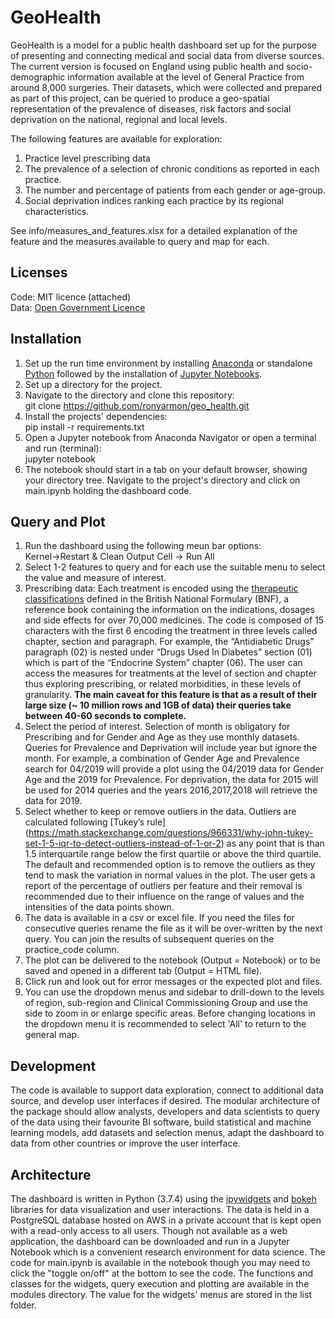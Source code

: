 # GeoHealth #

GeoHealth is a model for a public health dashboard set up for the purpose of presenting and connecting medical and social data from diverse sources. The current version is focused on England using public health and socio-demographic information available at the level of General Practice from around 8,000 surgeries. Their datasets, which were collected and prepared as part of this project, can be queried to produce a geo-spatial representation of the prevalence of diseases, risk factors and social deprivation on the national, regional and local levels.

The following features are available for exploration:
1. Practice level prescribing data
2. The prevalence of a selection of chronic conditions as reported in each practice.
3. The number and percentage of patients from each gender or age-group.
4. Social deprivation indices ranking each practice by its regional characteristics.

See info/measures_and_features.xlsx for a detailed explanation of the feature and the measures available to query and map for each.

## Licenses
Code: MIT licence (attached)  
Data: [Open Government Licence](http://www.nationalarchives.gov.uk/doc/open-government-licence/version/3/)

## Installation
1. Set up the run time environment by installing [Anaconda](https://docs.anaconda.com/anaconda/install/) or standalone [Python](https://www.python.org/downloads/) followed by the installation of [Jupyter Notebooks](https://jupyter.org/install).
2. Set up a directory for the project.
3. Navigate to the directory and clone this repository:  
git clone https://github.com/ronyarmon/geo_health.git
4. Install the projects' dependencies:   
pip install -r requirements.txt
5. Open a Jupyter notebook from Anaconda Navigator or open a terminal and run (terminal):  
jupyter notebook
6. The notebook should start in a tab on your default browser, showing your directory tree. Navigate to the project's directory and click on main.ipynb holding the dashboard code.

## Query and Plot
1. Run the dashboard using the following meun bar options:  
Kernel->Restart & Clean Output
Cell -> Run All
2. Select 1-2 features to query and for each use the suitable menu to select the value and measure of interest.
3. Prescribing data: Each treatment is encoded using the [therapeutic classifications](https://digital.nhs.uk/data-and-information/areas-of-interest/prescribing/practice-level-prescribing-in-england-a-summary/practice-level-prescribing-glossary-of-terms) defined in the British National Formulary (BNF), a reference book containing the information on the indications, dosages and side effects for over 70,000 medicines. The code is composed of 15 characters with the first 6 encoding the treatment in three levels called chapter, section and paragraph. For example, the “Antidiabetic Drugs” paragraph (02) is nested under “Drugs Used In Diabetes” section (01) which is part of the “Endocrine System” chapter (06). The user can access the measures for treatments at the level of section and chapter thus exploring prescribing, or related morbidities, in these levels of granularity. **The main caveat for this feature is that as a result of their large size (~ 10 million rows and 1GB of data) their queries take between 40-60 seconds to complete.**   
4. Select the period of interest. Selection of month is obligatory for Prescribing and for Gender and Age as they use monthly datasets. Queries for Prevalence and Deprivation will include year but ignore the month. For example, a combination of Gender Age and Prevalence search for 04/2019 will provide a plot using the 04/2019 data for Gender Age and the 2019 for Prevalence. For deprivation, the data for 2015 will be used for 2014 queries and the years 2016,2017,2018 will retrieve the data for 2019.
5. Select whether to keep or remove outliers in the data. Outliers are calculated following [Tukey’s rule] (https://math.stackexchange.com/questions/966331/why-john-tukey-set-1-5-iqr-to-detect-outliers-instead-of-1-or-2) as any point that is than 1.5 interquartile range below the first quartile or above the third quartile. The default and recommended option is to remove the outliers as they tend to mask the variation in normal values in the plot. The user gets a report of the percentage of outliers per feature and their removal is recommended due to their influence on the range of values and the intensities of the data points shown.
6. The data is available in a csv or excel file. If you need the files for consecutive queries rename the file as it will be over-written by the next query.
You can join the results of subsequent queries on the practice_code column.
7. The plot can be delivered to the notebook (Output = Notebook) or to be saved and opened in a different tab (Output = HTML file).
8. Click run and look out for error messages or the expected plot and files.
9. You can use the dropdown menus and sidebar to drill-down to the levels of region, sub-region and Clinical Commissioning Group and use the side to zoom in or enlarge specific areas. Before changing locations in the dropdown menu it is recommended to select 'All' to return to the general map.

## Development
The code is available to support data exploration, connect to additional data source, and develop user interfaces if desired. The modular architecture of the package should allow analysts, developers and data scientists to query of the data using their favourite BI software, build statistical and machine learning models, add datasets and selection menus, adapt the dashboard to data from other countries or improve the user interface.

## Architecture
The dashboard is written in Python (3.7.4) using the [ipywidgets](https://ipywidgets.readthedocs.io/en/latest/) and [bokeh](https://docs.bokeh.org/en/latest/index.html) libraries for data visualization and user interactions. The data is held in a PostgreSQL database hosted on AWS in a private account that is kept open with a read-only access to all users. Though not available as a web application, the dashboard can be downloaded and run in a Jupyter Notebook which is a convenient research environment for data science. The code for main.ipynb is available in the notebook though you may need to click the "toggle on/off" at the bottom to see the code. The functions and classes for the widgets, query execution and plotting are available in the modules directory. The value for the widgets' menus are stored in the list folder.
